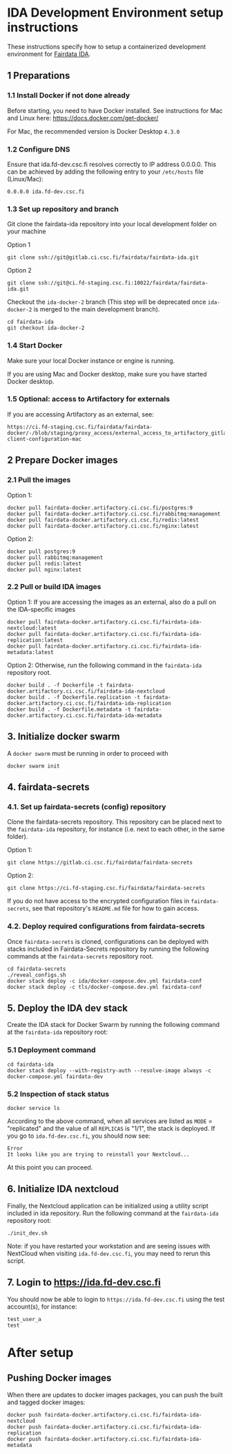# IDA Development Environment setup instructions

These instructions specify how to setup a containerized development environment for [Fairdata IDA](https://gitlab.ci.csc.fi/fairdata/fairdata-ida/).

## 1 Preparations

### 1.1 Install Docker if not done already

Before starting, you need to have Docker installed. See instructions for Mac and Linux here: https://docs.docker.com/get-docker/

For Mac, the recommended version is Docker Desktop `4.3.0`

### 1.2 Configure DNS

Ensure that ida.fd-dev.csc.fi resolves correctly to IP address 0.0.0.0. This can be achieved by adding the following
entry to your `/etc/hosts` file (Linux/Mac):

```
0.0.0.0 ida.fd-dev.csc.fi
```

### 1.3 Set up repository and branch

Git clone the fairdata-ida repository into your local development folder on your machine

Option 1
```
git clone ssh://git@gitlab.ci.csc.fi/fairdata/fairdata-ida.git
```

Option 2
```
git clone ssh://git@ci.fd-staging.csc.fi:10022/fairdata/fairdata-ida.git
```

Checkout the `ida-docker-2` branch (This step will be deprecated once `ida-docker-2` is merged to the main development branch).

```
cd fairdata-ida
git checkout ida-docker-2
```

### 1.4 Start Docker

Make sure your local Docker instance or engine is running.

If you are using Mac and Docker desktop, make sure you have started Docker desktop.

### 1.5 Optional: access to Artifactory for externals

If you are accessing Artifactory as an external, see:
```
https://ci.fd-staging.csc.fi/fairdata/fairdata-docker/-/blob/staging/proxy_access/external_access_to_artifactory_gitlab.md#docker-client-configuration-mac
```

## 2 Prepare Docker images

### 2.1 Pull the images

Option 1:
```
docker pull fairdata-docker.artifactory.ci.csc.fi/postgres:9
docker pull fairdata-docker.artifactory.ci.csc.fi/rabbitmq:management
docker pull fairdata-docker.artifactory.ci.csc.fi/redis:latest
docker pull fairdata-docker.artifactory.ci.csc.fi/nginx:latest
```

Option 2:
```
docker pull postgres:9
docker pull rabbitmq:management
docker pull redis:latest
docker pull nginx:latest
```

### 2.2 Pull or build IDA images

Option 1: If you are accessing the images as an external, also do a pull on the IDA-specific images
```
docker pull fairdata-docker.artifactory.ci.csc.fi/fairdata-ida-nextcloud:latest
docker pull fairdata-docker.artifactory.ci.csc.fi/fairdata-ida-replication:latest
docker pull fairdata-docker.artifactory.ci.csc.fi/fairdata-ida-metadata:latest
```

Option 2: Otherwise, run the following command in the `fairdata-ida` repository root.
```
docker build . -f Dockerfile -t fairdata-docker.artifactory.ci.csc.fi/fairdata-ida-nextcloud
docker build . -f Dockerfile.replication -t fairdata-docker.artifactory.ci.csc.fi/fairdata-ida-replication
docker build . -f Dockerfile.metadata -t fairdata-docker.artifactory.ci.csc.fi/fairdata-ida-metadata
```

## 3. Initialize docker swarm

A `docker swarm` must be running in order to proceed with

```
docker swarm init
```

## 4. fairdata-secrets

### 4.1. Set up fairdata-secrets (config) repository

Clone the fairdata-secrets repository. This repository can be placed next to the `fairdata-ida` repository, for instance (i.e. next to each other, in the same folder).

Option 1:
```
git clone https://gitlab.ci.csc.fi/fairdata/fairdata-secrets
```

Option 2:
```
git clone https://ci.fd-staging.csc.fi/fairdata/fairdata-secrets
```

If you do not have access to the encrypted configuration files in `fairdata-secrets`, see that repository's `README.md` file for how to gain access.

### 4.2. Deploy required configurations from fairdata-secrets

Once `fairdata-secrets` is cloned, configurations can be deployed with stacks included in Fairdata-Secrets repository by running the following commands at
the `fairdata-secrets` repository root.

```
cd fairdata-secrets
./reveal_configs.sh
docker stack deploy -c ida/docker-compose.dev.yml fairdata-conf
docker stack deploy -c tls/docker-compose.dev.yml fairdata-conf
```

## 5. Deploy the IDA dev stack

Create the IDA stack for Docker Swarm by running the following command at the `fairdata-ida` repository root:

### 5.1 Deployment command

```
cd fairdata-ida
docker stack deploy --with-registry-auth --resolve-image always -c docker-compose.yml fairdata-dev
```

### 5.2 Inspection of stack status

```
docker service ls
```

According to the above command, when all services are listed as `MODE` = "replicated" and the value of all `REPLICAS` is "1/1", the stack is deployed. If you go to `ida.fd-dev.csc.fi`, you should now see:

```
Error
It looks like you are trying to reinstall your Nextcloud...
```

At this point you can proceed.

## 6. Initialize IDA nextcloud

Finally, the Nextcloud application can be initialized using a utility script included in ida repository. Run the following command at
the `fairdata-ida` repository root:

```
./init_dev.sh
```

Note: if you have restarted your workstation and are seeing issues with NextCloud when visiting `ida.fd-dev.csc.fi`, you may need to rerun this script.

## 7. Login to https://ida.fd-dev.csc.fi

You should now be able to login to `https://ida.fd-dev.csc.fi` using the test account(s), for instance:
```
test_user_a
test
```

# After setup

## Pushing Docker images

When there are updates to docker images packages, you can push the built and tagged docker images:

```
docker push fairdata-docker.artifactory.ci.csc.fi/fairdata-ida-nextcloud
docker push fairdata-docker.artifactory.ci.csc.fi/fairdata-ida-replication
docker push fairdata-docker.artifactory.ci.csc.fi/fairdata-ida-metadata
```